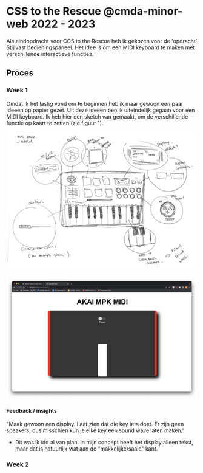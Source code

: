 # CSS to the Rescue @cmda-minor-web 2022 - 2023

Als eindopdracht voor CCS to the Rescue heb ik gekozen voor de 'opdracht' Stijlvast bedieningspaneel. Het idee is om een MIDI keyboard te maken met verschillende interactieve functies.

## Proces
### Week 1
Omdat ik het lastig vond om te beginnen heb ik maar gewoon een paar ideeen op papier gezet. Uit deze ideeen ben ik uiteindelijk gegaan voor een MIDI keyboard. Ik heb hier een sketch van gemaakt, om de verschillende functie op kaart te zetten (zie figuur 1).

![concept](/eindopdracht/images/concept.png "Concept")

![progress](/eindopdracht/images/progress1_1.png "Progress")

#### Feedback / insights 
"Maak gewoon een display. Laat zien dat die key iets doet. Er zijn geen speakers, dus misschien kun je elke key een sound wave laten maken."

- Dit was ik idd al van plan. In mijn concept heeft het display alleen tekst, maar dat is natuurlijk wat aan de "makkelijke/saaie" kant.

### Week 2 

